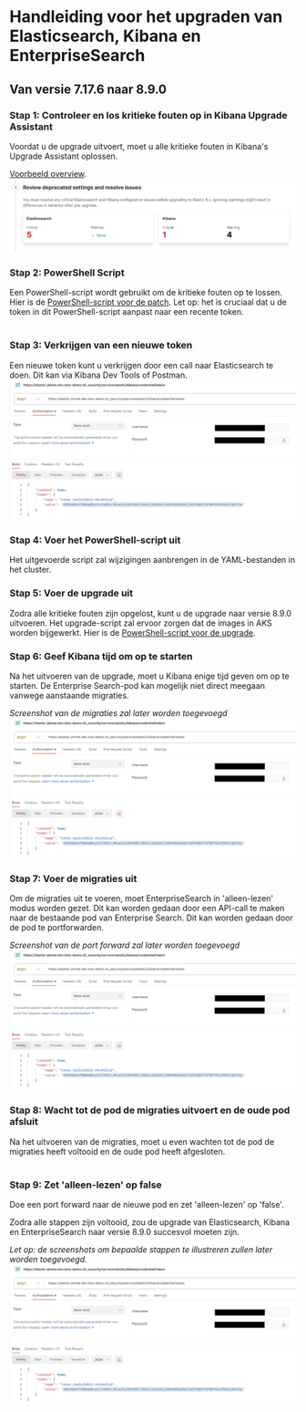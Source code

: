 # Handleiding voor het upgraden van Elasticsearch, Kibana en EnterpriseSearch 

## Van versie 7.17.6 naar 8.9.0

### Stap 1: Controleer en los kritieke fouten op in Kibana Upgrade Assistant

Voordat u de upgrade uitvoert, moet u alle kritieke fouten in Kibana's Upgrade Assistant oplossen. 

[Voorbeeld overview](https://kibana.dev.kiss-demo.nl/app/management/stack/upgrade_assistant/overview).
![image](https://raw.githubusercontent.com/Klantinteractie-Servicesysteem/.github/main/docs/images/elastic-criticals-kibana.png)

### Stap 2: PowerShell Script

Een PowerShell-script wordt gebruikt om de kritieke fouten op te lossen. Hier is de [PowerShell-script voor de patch](https://github.com/Klantinteractie-Servicesysteem/.github/blob/main/docs/scripts/elastic/patch-criticals.ps1). Let op: het is cruciaal dat u de token in dit PowerShell-script aanpast naar een recente token.
<br><br>
### Stap 3: Verkrijgen van een nieuwe token

Een nieuwe token kunt u verkrijgen door een call naar Elasticsearch te doen. Dit kan via Kibana Dev Tools of Postman. 
![image](https://raw.githubusercontent.com/Klantinteractie-Servicesysteem/.github/main/docs/images/elastic-token-postman.png)

### Stap 4: Voer het PowerShell-script uit

Het uitgevoerde script zal wijzigingen aanbrengen in de YAML-bestanden in het cluster.

### Stap 5: Voer de upgrade uit

Zodra alle kritieke fouten zijn opgelost, kunt u de upgrade naar versie 8.9.0 uitvoeren. Het upgrade-script zal ervoor zorgen dat de images in AKS worden bijgewerkt. Hier is de [PowerShell-script voor de upgrade](https://github.com/Klantinteractie-Servicesysteem/.github/blob/main/docs/scripts/elastic/upgrade-elastic.ps1).

### Stap 6: Geef Kibana tijd om op te starten

Na het uitvoeren van de upgrade, moet u Kibana enige tijd geven om op te starten. De Enterprise Search-pod kan mogelijk niet direct meegaan vanwege aanstaande migraties. 

*Screenshot van de migraties zal later worden toegevoegd*
![image](https://raw.githubusercontent.com/Klantinteractie-Servicesysteem/.github/main/docs/images/elastic-token-postman.png)

### Stap 7: Voer de migraties uit

Om de migraties uit te voeren, moet EnterpriseSearch in 'alleen-lezen' modus worden gezet. Dit kan worden gedaan door een API-call te maken naar de bestaande pod van Enterprise Search. Dit kan worden gedaan door de pod te portforwarden. 

*Screenshot van de port forward zal later worden toegevoegd*
![image](https://raw.githubusercontent.com/Klantinteractie-Servicesysteem/.github/main/docs/images/elastic-token-postman.png)

### Stap 8: Wacht tot de pod de migraties uitvoert en de oude pod afsluit

Na het uitvoeren van de migraties, moet u even wachten tot de pod de migraties heeft voltooid en de oude pod heeft afgesloten.
<br><br>
### Stap 9: Zet 'alleen-lezen' op false

Doe een port forward naar de nieuwe pod en zet 'alleen-lezen' op 'false'.

Zodra alle stappen zijn voltooid, zou de upgrade van Elasticsearch, Kibana en EnterpriseSearch naar versie 8.9.0 succesvol moeten zijn. 

*Let op: de screenshots om bepaalde stappen te illustreren zullen later worden toegevoegd.*
![image](https://raw.githubusercontent.com/Klantinteractie-Servicesysteem/.github/main/docs/images/elastic-token-postman.png)
